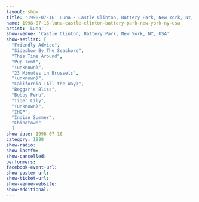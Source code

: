 ```yaml
---
layout: show
title: '1998-07-16: Luna - Castle Clinton, Battery Park, New York, NY, USA'
name: 1998-07-16-luna-castle-clinton-battery-park-new-york-ny-usa
artist: 'Luna'
show-venue: 'Castle Clinton, Battery Park, New York, NY, USA'
show-setlist: [
  "Friendly Advice",
  "Sideshow By The Seashore",
  "This Time Around",
  "Pup Tent",
  "(unknown)",
  "23 Minutes in Brussels",
  "(unknown)",
  "California (All the Way)",
  "Beggar's Bliss",
  "Bobby Peru",
  "Tiger Lily",
  "(unknown)",
  "IHOP",
  "Indian Summer",
  "Chinatown"
  ]
show-date: 1998-07-16
category: 1998
show-radio: 
show-lastfm: 
show-cancelled: 
performers: 
facebook-event-url: 
show-poster-url: 
show-ticket-url: 
show-venue-website: 
show-additional: 
---
```


